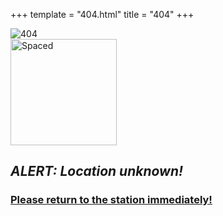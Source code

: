 +++
template = "404.html"
title = "404"
+++

<div class="image-stack">
  <div class="image-stack_item image-stack_top">
    <img src="{{ config.base_url }}/assets/img/404.png" alt="404">
  </div>
  <div class="image-stack_item image-stack_bottom">
    <img src="{{ config.github_artwork)url }}/Cutouts/Avatars/Uncropped/Spaced.png" alt="Spaced" width="170px">
  </div>
</div>

<div class="container">
  <h2><i><strong>ALERT: Location unknown!</strong></i></h2>
  <h3><u><a href="{{ config.base_url }}">Please return to the station immediately!</a></u></h3>
</div>

